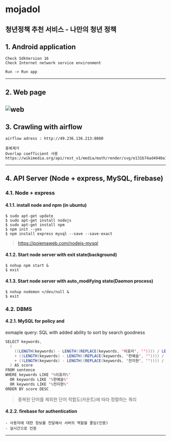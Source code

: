 # mojadol
청년정책 추천 서비스 - 나만의 청년 정책
------------------------------------

## 1. Android application
    Check SdkVersion 16
    Check Internet network service environment
    
    Run -> Run app
---------------------------------------- 
## 2. Web page
![web](https://user-images.githubusercontent.com/46476398/68107383-0a69ee80-ff28-11e9-9e6a-879444c84eb8.png)
---------------------------------------- 
## 3. Crawling with airflow

    airflow adress : http://49.236.136.213:8080
    
    중복제거
    Overlap coefficient 사용 
    https://wikimedia.org/api/rest_v1/media/math/render/svg/e131b74ad4940a763904822eed7b74a843d27ba0
----------------------------------------    
## 4. API Server (Node + express, MySQL, firebase)
### 4.1. Node + express
#### 4.1.1. install node and npm (in ubuntu)
    $ sudo apt-get update 
    $ sudo apt-get install nodejs
    $ sudo apt-get install npm
    $ npm init --yes
    $ npm install express mysql --save --save-exact
> https://poiemaweb.com/nodejs-mysql
#### 4.1.2. Start node server with exit state(background)    
    $ nohup npm start &
    $ exit
#### 4.1.3. Start node server with auto_modifying state(Daemon process)
    $ nohup nodemon </dev/null &
    $ exit
### 4.2. DBMS

#### 4.2.1. MySQL for policy and 

exmaple query: SQL with added ability to sort by search goodness   
```java
SELECT keywords,
  (
    ((LENGTH(keywords) - LENGTH((REPLACE(keywords, '이효리', '')))) / LENGTH('이효리'))
    + ((LENGTH(keywords) - LENGTH((REPLACE(keywords, '한예슬', '')))) / LENGTH('한예슬'))
    + ((LENGTH(keywords) - LENGTH((REPLACE(keywords, '전지현', '')))) / LENGTH('전지현'))
  ) AS score
FROM sentence
WHERE keywords LIKE '%이효리%'
  OR keywords LIKE '%한예슬%'
  OR keywords LIKE '%전지현%'
ORDER BY score DESC
```
> 중복된 단어를 제외한 단어 적합도(카운트)에 따라 정렬하는 쿼리  <br>

#### 4.2.2. firebase for authentication 

    - 사용자에 대한 정보를 전달해서 서버의 역할을 줄임(인증)
    - 실시간으로 인증

----------------------------------------   
